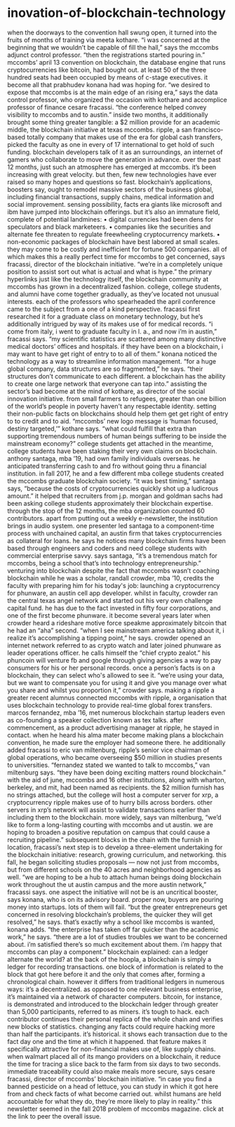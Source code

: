 # inovation-of-blockchain-technology
when the doorways to the convention hall swung open, it turned into the fruits of months of training via meeta kothare. “i was concerned at the beginning that we wouldn’t be capable of fill the hall,” says the mccombs adjunct control professor. “then the registrations started pouring in.”
mccombs’ april 13 convention on blockchain, the database engine that runs cryptocurrencies like bitcoin, had bought out. at least 50 of the three hundred seats had been occupied by means of c-stage executives.
it become all that prabhudev konana had was hoping for. “we desired to expose that mccombs is at the main edge of an rising era,” says the data control professor, who organized the occasion with kothare and accomplice professor of finance cesare fracassi. “the conference helped convey visibility to mccombs and to austin.”
inside two months, it additionally brought some thing greater tangible: a $2 million provide for an academic middle, the blockchain initiative at texas mccombs. ripple, a san francisco-based totally company that makes use of the era for global cash transfers, picked the faculty as one in every of 17 international to get hold of such funding.
blockchain developers talk of it as an surroundings, an internet of gamers who collaborate to move the generation in advance. over the past 12 months, just such an atmosphere has emerged at mccombs.
it’s been increasing with great velocity. but then, few new technologies have ever raised so many hopes and questions so fast.
blockchain’s applications, boosters say, ought to remodel massive sectors of the business global, including financial transactions, supply chains, medical information and social improvement. sensing possibility, facts era giants like microsoft and ibm have jumped into blockchain offerings.
but it’s also an immature field, complete of potential landmines:
• digital currencies had been dens for speculators and black marketeers.
• companies like the securities and alternate fee threaten to regulate freewheeling cryptocurrency markets.
• non-economic packages of blockchain have best labored at small scales. they may come to be costly and inefficient for fortune 500 companies.
all of which makes this a really perfect time for mccombs to get concerned, says fracassi, director of the blockchain initiative. “we’re in a completely unique position to assist sort out what is actual and what is hype.”
the primary hyperlinks
just like the technology itself, the blockchain community at mccombs has grown in a decentralized fashion. college, college students, and alumni have come together gradually, as they’ve located not unusual interests.
each of the professors who spearheaded the april conference came to the subject from a one of a kind perspective. fracassi first researched it for a graduate class on monetary technology, but he’s additionally intrigued by way of its makes use of for medical records.
“i come from italy, i went to graduate faculty in l.  a., and now i’m in austin,” fracassi says. “my scientific statistics are scattered among many distinctive medical doctors’ offices and hospitals. if they have been on a blockchain, i may want to have get right of entry to to all of them.”
konana noticed the technology as a way to streamline information management. “for a huge global company, data structures are so fragmented,” he says. “their structures don’t communicate to each different. a blockchain has the ability to create one large network that everyone can tap into.”
assisting the sector’s bad become at the mind of kothare, as director of the social innovation initiative. from small farmers to refugees, greater than one billion of the world’s people in poverty haven't any respectable identity. setting their non-public facts on blockchains should help them get get right of entry to to credit and to aid.
“mccombs’ new logo message is ‘human focused, destiny targeted,’” kothare says. “what could fulfill that extra than supporting tremendous numbers of human beings suffering to be inside the mainstream economy?”
college students get attached
in the meantime, college students have been staking their very own claims on blockchain. anthony santaga, mba ’19, had own family individuals overseas. he anticipated transferring cash to and fro without going thru a financial institution.
in fall 2017, he and a few different mba college students created the mccombs graduate blockchain society. “it was best timing,” santaga says, “because the costs of cryptocurrencies quickly shot up a ludicrous amount.”
it helped that recruiters from j.p. morgan and goldman sachs had been asking college students approximately their blockchain expertise. through the stop of the 12 months, the mba organization counted 60 contributors.
apart from putting out a weekly e-newsletter, the institution brings in audio system. one presenter led santaga to a component-time process with unchained capital, an austin firm that takes cryptocurrencies as collateral for loans.
he says he notices many blockchain firms have been based through engineers and coders and need college students with commercial enterprise savvy. says santaga, “it’s a tremendous match for mccombs, being a school that’s into technology entrepreneurship.”
venturing into blockchain
despite the fact that mccombs wasn’t coaching blockchain while he was a scholar, randall crowder, mba ’10, credits the faculty with preparing him for his today's job: launching a cryptocurrency for phunware, an austin cell app developer.
whilst in faculty, crowder ran the central texas angel network and started out his very own challenge capital fund. he has due to the fact invested in fifty four corporations, and one of the first become phunware.
it become several years later when crowder heard a rideshare motive force speakme approximately bitcoin that he had an “aha” second. “when I see mainstream america talking about it, i realize it’s accomplishing a tipping point,” he says.
crowder opened an internet network referred to as crypto watch and later joined phunware as leader operations officer. he calls himself the “chief crypto zealot.”
his phuncoin will venture fb and google through giving agencies a way to pay consumers for his or her personal records. once a person’s facts is on a blockchain, they can select who's allowed to see it. “we’re using your data, but we want to compensate you for using it and give you manage over what you share and whilst you proportion it,” crowder says.
making a ripple
a greater recent alumnus connected mccombs with ripple, a organisation that uses blockchain technology to provide real-time global forex transfers. marcos fernandez, mba ’16, met numerous blockchain startup leaders even as co-founding a speaker collection known as tex talks. after commencement, as a product advertising manager at ripple, he stayed in contact. when he heard his alma mater become making plans a blockchain convention, he made sure the employer had someone there.
he additionally added fracassi to eric van miltenburg, ripple’s senior vice chairman of global operations, who became overseeing $50 million in studies presents to universities.
“fernandez stated we wanted to talk to mccombs,” van miltenburg says. “they have been doing exciting matters round blockchain.” with the aid of june, mccombs and 16 other institutions, along with wharton, berkeley, and mit, had been named as recipients.
the $2 million furnish has no strings attached, but the college will host a computer server for xrp, a cryptocurrency ripple makes use of to hurry bills across borders. other servers in xrp’s network will assist to validate transactions earlier than including them to the blockchain.
more widely, says van miltenburg, “we’d like to form a long-lasting courting with mccombs and ut austin. we are hoping to broaden a positive reputation on campus that could cause a recruiting pipeline.”
subsequent blocks in the chain
with the furnish in location, fracassi’s next step is to develop a three-element undertaking for the blockchain initiative: research, growing curriculum, and networking.
this fall, he began soliciting studies proposals — now not just from mccombs, but from different schools on the 40 acres and neighborhood agencies as well.
“we are hoping to be a hub to attach human beings doing blockchain work throughout the ut austin campus and the more austin network,” fracassi says.
one aspect the initiative will not be is an uncritical booster, says konana, who is on its advisory board. proper now, buyers are pouring money into startups. lots of them will fail. “but the greater entrepreneurs get concerned in resolving blockchain’s problems, the quicker they will get resolved,” he says.
that’s exactly why a school like mccombs is wanted, konana adds. “the enterprise has taken off far quicker than the academic work,” he says. “there are a lot of studies troubles we want to be concerned about. i’m satisfied there’s so much excitement about them. i’m happy that mccombs can play a component.”
blockchain explained: can a ledger alternate the world?
at the back of the hoopla, a blockchain is simply a ledger for recording transactions. one block of information is related to the block that got here before it and the only that comes after, forming a chronological chain.
however it differs from traditional ledgers in numerous ways:
it’s a decentralized. as opposed to one relevant business enterprise, it’s maintained via a network of character computers. bitcoin, for instance, is demonstrated and introduced to the blockchain ledger through greater than 5,000 participants, referred to as miners.
it’s tough to hack. each contributor continues their personal replica of the whole chain and verifies new blocks of statistics. changing any facts could require hacking more than half the participants.
it’s historical. it shows each transaction due to the fact day one and the time at which it happened.
that feature makes it specifically attractive for non-financial makes use of, like supply chains. when walmart placed all of its mango providers on a blockchain, it reduce the time for tracing a slice back to the farm from six days to two seconds.
immediate traceability could also make meals more secure, says cesare fracassi, director of mccombs’ blockchain initiative. “in case you find a banned pesticide on a head of lettuce, you can study in which it got here from and check facts of what become carried out. whilst humans are held accountable for what they do, they’re more likely to play in reality.”
this newsletter seemed in the fall 2018 problem of mccombs magazine. click at the link to peer the overall issue.
